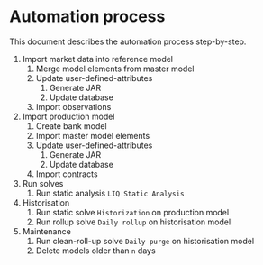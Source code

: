 # Automation process

This document describes the automation process step-by-step.

1.  Import market data into reference model
    1.  Merge model elements from master model
    2.  Update user-defined-attributes
        1.  Generate JAR
        2.  Update database
    3.  Import observations
2.  Import production model
    1.  Create bank model
    2.  Import master model elements
    3.  Update user-defined-attributes
        1.  Generate JAR
        2.  Update database
    4.  Import contracts
3.  Run solves
    1.  Run static analysis `LIQ Static Analysis`
4.  Historisation
    1.  Run static solve `Historization` on production model
    2.  Run rollup solve `Daily rollup` on historisation model
5.  Maintenance
    1.  Run clean-roll-up solve `Daily purge` on historisation model
    2.  Delete models older than `n` days
